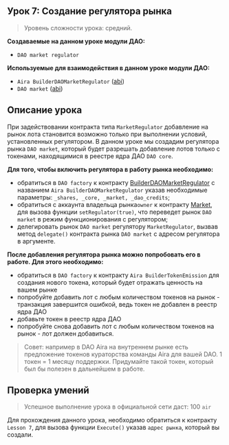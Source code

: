 ## Урок 7: Создание регулятора рынка

> Уровень сложности урока: средний.

**Создаваемые на данном уроке модули ДАО:**

- `DAO market regulator`

**Используемые для взаимодействия в данном уроке модули ДАО:**

- `Aira BuilderDAOMarketRegulator` ([abi](https://raw.githubusercontent.com/airalab/core/master/abi/builder/BuilderDAOMarketRegulator.json))
- `DAO market` ([abi](https://raw.githubusercontent.com/airalab/core/master/abi/modules/Market.json))

## Описание урока

При задействовании контракта типа `MarketRegulator` добавление на рынок лота становится возможно только при выполнении условий, установленных регулятором. В данном уроке мы создадим регулятора рынка `DAO market`, который будет разрешать добавление лотов только с токенами, находящимися в реестре ядра ДАО `DAO core`.

**Для того, чтобы  включить регулятора в работу рынка необходимо:**

- обратиться в `DAO factory` к контракту [BuilderDAOMarketRegulator](https://github.com/airalab/core/wiki/API-Reference#builderdaomarketregulator) c названием `Aira BuilderDAOMarketRegulator` указав необходимые параметры: `_shares, _core, _market, _dao_credits`;
- обратиться с аккаунта владельца рынка`owner` к контракту [Market](https://github.com/airalab/core/wiki/API-Reference#market), для вызова функции `setRegulator(true)`, что переведет рынок `DAO market` в режим функционирования с регулятором;
- делегировать рынок `DAO market` регулятору `MarketRegulator`, вызвав метод `delegate()` контракта рынка `DAO market` с адресом регулятора в аргументе.

**После добавления регулятора рынка можно попробовать его в работе. Для этого необходимо:**

- обратиться  в `DAO factory` к контракту `Aira BuilderTokenEmission` для создания нового токена, который будет отражать ценность на вашем рынке
- попробуйте добавить лот с любым количеством токенов на рынок - транзакция завершится ошибкой, ведь токен не добавлен в реестр ядра ДАО
- добавьте токен в реестр ядра ДАО
- попробуйте снова добавить лот с любым количеством токенов на рынок - лот должен добавиться.

> Совет: например в DAO Aira на внутреннем рынке есть предложение токенов кураторства команды Aira для вашей DAO. 1 токен = 1 месяцу поддержки. Придумайте такой токен, который был бы полезен в дальнейшем в работе.

## Проверка умений

> Успешное выполнение урока в официальной сети даст: 100 `air`

Для прохождения данного урока, необходимо обратиться к контракту `Lesson 7`, для вызова функции `Execute()` указав `адрес рынка`, который вы создали.
